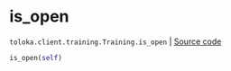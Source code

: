 # is_open
`toloka.client.training.Training.is_open` | [Source code](https://github.com/Toloka/toloka-kit/blob/v1.1.1/src/client/training.py#L117)

```python
is_open(self)
```

